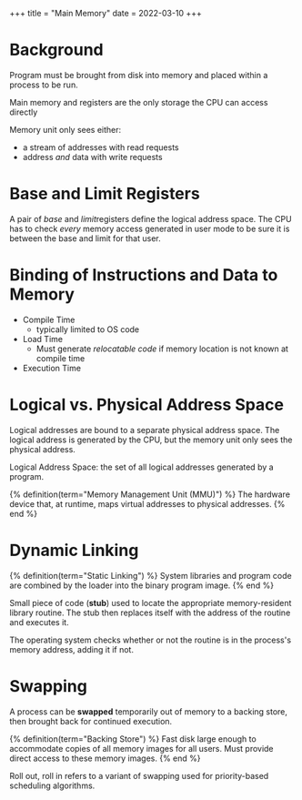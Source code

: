 +++
title = "Main Memory"
date = 2022-03-10
+++

# Background

Program must be brought from disk into memory and placed within a process to be run.

Main memory and registers are the only storage the CPU can access directly

Memory unit only sees either:
- a stream of addresses with read requests
- address *and* data with write requests

# Base and Limit Registers

A pair of *base* and *limit*registers define the logical address space. The CPU has to check *every* memory access generated in user mode to be sure it is between the base and limit for that user.

# Binding of Instructions and Data to Memory

- Compile Time
  - typically limited to OS code
- Load Time
  - Must generate *relocatable code* if memory location is not known at compile time
- Execution Time

# Logical vs. Physical Address Space

Logical addresses are bound to a separate physical address space. The logical address is generated by the CPU, but the memory unit only sees the physical address.

Logical Address Space: the set of all logical addresses generated by a program.

{% definition(term="Memory Management Unit (MMU)") %}
The hardware device that, at runtime, maps virtual addresses to physical addresses.
{% end %}

# Dynamic Linking

{% definition(term="Static Linking") %}
System libraries and program code are combined by the loader into the binary program image.
{% end %}

Small piece of code (**stub**) used to locate the appropriate memory-resident library routine. The stub then replaces itself with the address of the routine and executes it.

The operating system checks whether or not the routine is in the process's memory address, adding it if not.

# Swapping

A process can be **swapped** temporarily out of memory to a backing store, then brought back for continued execution.

{% definition(term="Backing Store") %}
Fast disk large enough to accommodate copies of all memory images for all users. Must provide direct access to these memory images.
{% end %}

Roll out, roll in refers to a variant of swapping used for priority-based scheduling algorithms.
